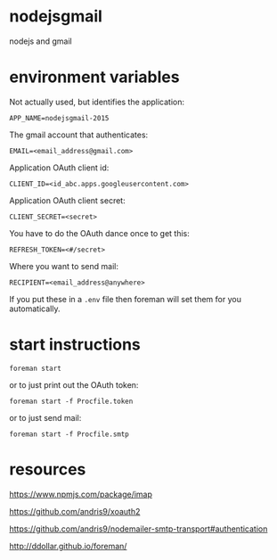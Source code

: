 nodejsgmail
===========

nodejs and gmail

# environment variables

Not actually used, but identifies the application:

`APP_NAME=nodejsgmail-2015`

The gmail account that authenticates:

`EMAIL=<email_address@gmail.com>`

Application OAuth client id:

`CLIENT_ID=<id_abc.apps.googleusercontent.com>`

Application OAuth client secret:

`CLIENT_SECRET=<secret>`

You have to do the OAuth dance once to get this:

`REFRESH_TOKEN=<#/secret>`

Where you want to send mail:

`RECIPIENT=<email_address@anywhere>`

If you put these in a `.env` file then foreman will set them for you
automatically.

# start instructions

`foreman start`

or to just print out the OAuth token:

`foreman start -f Procfile.token`

or to just send mail:

`foreman start -f Procfile.smtp`

# resources

https://www.npmjs.com/package/imap

https://github.com/andris9/xoauth2

https://github.com/andris9/nodemailer-smtp-transport#authentication

http://ddollar.github.io/foreman/

